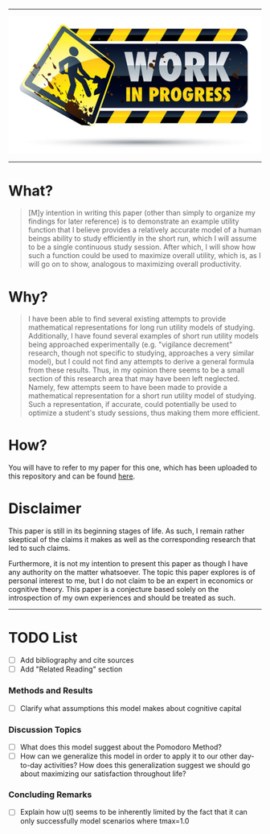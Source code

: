 -----------------------------------------------------
![Under Construction](img/under-construction.jpg)

-----------------------------------------------------

# What?

> [M]y intention in writing this paper (other than simply to organize my findings for later reference) is to demonstrate an example utility function that I believe provides a relatively accurate model of a human beings ability to study efficiently in the short run, which I will assume to be a single continuous study session. After which, I will show how such a function could be used to maximize overall utility, which is, as I will go on to show, analogous to maximizing overall productivity.


# Why?

> I have been able to find several existing attempts to provide mathematical representations for long run utility models of studying. Additionally, I have found several examples of short run utility models being approached experimentally (e.g. "vigilance decrement" research, though not specific to studying, approaches a very similar model), but I could not find any attempts to derive a general formula from these results. Thus, in my opinion there seems to be a small section of this research area that may have been left neglected. Namely, few attempts seem to have been made to provide a mathematical representation for a short run utility model of studying. Such a representation, if accurate, could potentially be used to optimize a student's study sessions, thus making them more efficient. 


# How?
You will have to refer to my paper for this one, which has been uploaded to this repository and can be found [here](UtilityFunctionForStudying.pdf).


# Disclaimer
This paper is still in its beginning stages of life. As such, I remain rather skeptical of the claims it makes as well as the corresponding research that led to such claims.

Furthermore, it is not my intention to present this paper as though I have any authority on the matter whatsoever. The topic this paper explores is of personal interest to me, but I do not claim to be an expert in economics or cognitive theory. This paper is a conjecture based solely on the introspection of my own experiences and should be treated as such.

-----------------------------------------------------

# TODO List

- [ ] Add bibliography and cite sources
- [ ] Add "Related Reading" section

### Methods and Results
- [ ] Clarify what assumptions this model makes about cognitive capital

### Discussion Topics
- [ ] What does this model suggest about the Pomodoro Method?
- [ ] How can we generalize this model in order to apply it to our other day-to-day activities? How does this generalization suggest we should go about maximizing our satisfaction throughout life?

### Concluding Remarks
- [ ] Explain how u(t) seems to be inherently limited by the fact that it can only successfully model scenarios where tmax=1.0

